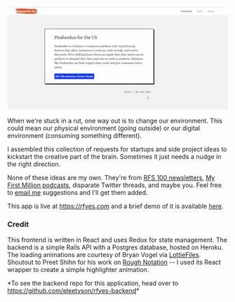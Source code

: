 [![click to watch full RF Yes demo](src/animations/demo.gif)](https://www.loom.com/share/373112a1953945da8eb6c6236a1ae6b6)

When we're stuck in a rut, one way out is to change our environment. This could mean our physical environment (going outside) or our digital environment (consuming something different).

I assembled this collection of requests for startups and side project ideas to kickstart the creative part of the brain. Sometimes it just needs a nudge in the right direction.

None of these ideas are my own. They're from [RFS 100 newsletters](https://rfs100.substack.com/), [My First Million podcasts](https://thehustle.co/my-first-million-podcast/), disparate Twitter threads, and maybe you. Feel free to [email me](mailto:eleetyson@gmail.com?subject=👋) suggestions and I'll get them added.

This app is live at <https://rfyes.com> and a brief demo of it is available [here](https://www.loom.com/share/373112a1953945da8eb6c6236a1ae6b6).

### Credit
This frontend is written in React and uses Redux for state management. The backend is a simple Rails API with a Postgres database, hosted on Heroku. The loading animations are courtesy of Bryan Vogel via [LottieFiles](https://lottiefiles.com/). Shoutout to Preet Shihn for his work on [Rough Notation](https://roughnotation.com/) -- I used its React wrapper to create a simple highlighter animation.

\*To see the backend repo for this application, head over to <https://github.com/eleetyson/rfyes-backend>\*
